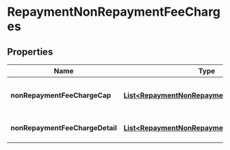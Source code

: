 
# RepaymentNonRepaymentFeeCharges

## Properties
Name | Type | Description | Notes
------------ | ------------- | ------------- | -------------
**nonRepaymentFeeChargeCap** | [**List&lt;RepaymentNonRepaymentFeeChargeCap&gt;**](RepaymentNonRepaymentFeeChargeCap.md) | NonRepaymentFeeChargeCap sets daily, weekly, monthly, yearly limits on the fees that are charged |  [optional]
**nonRepaymentFeeChargeDetail** | [**List&lt;RepaymentNonRepaymentFeeChargeDetail&gt;**](RepaymentNonRepaymentFeeChargeDetail.md) | Details about specific fees/charges that are applied for non repayment | 



